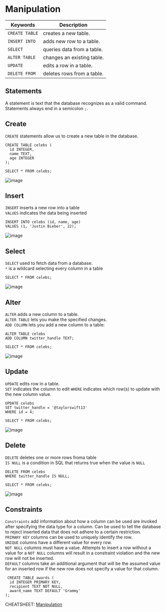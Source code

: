 # **Manipulation**

| Keywords | Description |
| -------- | -------- |
| `CREATE TABLE` | creates a new table. |
| `INSERT INTO` | adds new row to a table. |
| `SELECT` | queries data from a table. |
| `ALTER TABLE` | changes an existing table. |
| `UPDATE` | edits a row in a table. |
| `DELETE FROM` | deletes rows from a table. |

## **Statements**
A statement is text that the database recognizes as a valid command. Statements always end in a semicolon `;`.<br />

## **Create**
`CREATE` statements allow us to create a new table in the database. <br />
    
    CREATE TABLE celebs (
      id INTEGER,
      name TEXT,
      age INTEGER
    );
    
    SELECT * FROM celebs;
   ![image](https://user-images.githubusercontent.com/40252813/180617695-c0dfecad-64ac-4ac3-a507-3e8b77913d9e.png)

## **Insert**
`INSERT` inserts a new row into a table <br />
`VALUES` indicates the data being inserted<br />

    INSERT INTO celebs (id, name, age) 
    VALUES (1, 'Justin Bieber', 22);    
   ![image](https://user-images.githubusercontent.com/40252813/180617652-b3371f8e-6405-4cab-b2de-3fdb02376e59.png)

## **Select**
`SELECT` used to fetch data from a database.<br />
  `*` is a wildcard selecting every column in a table<br />
  
    SELECT * FROM celebs;
   ![image](https://user-images.githubusercontent.com/40252813/180617598-46562a1f-9244-4327-af36-b18a8a33544f.png)
  
## **Alter**
`ALTER` adds a new column to a table.<br />
  `ALTER TABLE` lets you make the specified changes.<br />
  `ADD COLUMN` lets you add a new column to a table:<br />  
 
    ALTER TABLE celebs 
    ADD COLUMN twitter_handle TEXT; 

    SELECT * FROM celebs;
   ![image](https://user-images.githubusercontent.com/40252813/180617582-82ee4bd7-8d4b-4993-b17f-de113fc3732f.png)

## **Update**
`UPDATE` edits row in a table.<br />
  `SET` indicates the column to edit
  `WHERE` indicates which row(s) to update with the new column value.

    UPDATE celebs 
    SET twitter_handle = '@taylorswift13' 
    WHERE id = 4; 

    SELECT * FROM celebs;
   ![image](https://user-images.githubusercontent.com/40252813/180617527-0dbd44af-fd26-4601-8765-b8abde331ffa.png)

## **Delete**
`DELETE` deletes one or more rows froma table<br />
  `IS NULL` is a condition in SQL that returns true when the value is `NULL`<br />

    DELETE FROM celebs 
    WHERE twitter_handle IS NULL;

    SELECT * FROM celebs; 
  ![image](https://user-images.githubusercontent.com/40252813/180617837-72d52a19-21fc-4b0f-b729-d3ce87f613ab.png)

## **Constraints**
`Constraints` add information about how a column can be used are invoked after specifying the data type for a column. Can be used to tell the database to reject inserted data that does not adhere to a certain restriction.<br />
  `PRIMARY KEY` columns can be used to uniquely identify the row.<br />
  `UNIQUE` columns have a different value for every row.<br />
  `NOT NULL` columns must have a value. Attempts to insert a row without a value for a `NOT NULL` columns will result in a constraint violation and the new row will not be inserted.<br />
  `DEFAULT` columns take an additional argument that will be the assumed value for an inserted row if the new row does not specify a value for that column. <br />
  
     CREATE TABLE awards (
      id INTEGER PRIMARY KEY,
      recipient TEXT NOT NULL,
      award_name TEXT DEFAULT 'Grammy'
    );

CHEATSHEET:
[Manipulation](https://www.codecademy.com/learn/learn-sql/modules/learn-sql-manipulation/cheatsheet)


 
 
 
 
 
 
 
 
 
